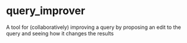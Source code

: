 # query_improver
A tool for (collaboratively) improving a query by proposing an edit to the query and seeing how it changes the results
